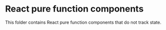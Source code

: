 # React pure function components

This folder contains React pure function components that do not track state.
